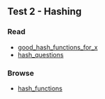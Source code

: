 ## Test 2 - Hashing



### Read
- [good_hash_functions_for_x](https://github.com/rugbyprof/3013-Algorithms/tree/master/Lectures/L07/good_hash_functions_for_x.md)
- [hash_questions](https://github.com/rugbyprof/3013-Algorithms/tree/master/Lectures/L07/hash_questions.md)

### Browse

- [hash_functions](https://github.com/rugbyprof/3013-Algorithms/tree/master/Lectures/L07/hash_functions.md)

